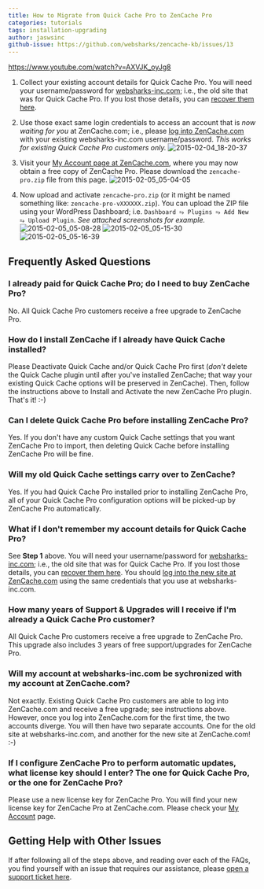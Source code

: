 ```yaml
---
title: How to Migrate from Quick Cache Pro to ZenCache Pro
categories: tutorials
tags: installation-upgrading
author: jaswsinc
github-issue: https://github.com/websharks/zencache-kb/issues/13
---
```


https://www.youtube.com/watch?v=AXVJK_oyJg8

1. Collect your existing account details for Quick Cache Pro. You will need your username/password for [websharks-inc.com](http://www.websharks-inc.com/); i.e., the old site that was for Quick Cache Pro. If you lost those details, you can [recover them here](https://www.websharks-inc.com/wp-login.php?action=lostpassword).

2. Use those exact same login credentials to access an account that is _now waiting for you_ at ZenCache.com; i.e., please [log into ZenCache.com](https://zencache.com/wp-login.php) with your existing websharks-inc.com username/password. _This works for existing Quick Cache Pro customers only._ ![2015-02-04_18-20-37](https://cloud.githubusercontent.com/assets/1563559/6054499/92df2702-ac9a-11e4-8b91-c1a85a1f4d5c.png)

3. Visit your [My Account page at ZenCache.com](http://zencache.com/account/), where you may now obtain a free copy of ZenCache Pro. Please download the `zencache-pro.zip` file from this page. ![2015-02-05_05-04-05](https://cloud.githubusercontent.com/assets/1563559/6061450/795993b2-acf4-11e4-802e-5d969a651662.png)

4. Now upload and activate `zencache-pro.zip` (or it might be named something like: `zencache-pro-vXXXXXX.zip`). You can upload the ZIP file using your WordPress Dashboard; i.e. `Dashboard ⥱ Plugins ⥱ Add New ⥱ Upload Plugin`. _See attached screenshots for example._ 
![2015-02-05_05-08-28](https://cloud.githubusercontent.com/assets/1563559/6061535/11454c70-acf5-11e4-8439-2fcd036da63b.png)  ![2015-02-05_05-15-30](https://cloud.githubusercontent.com/assets/1563559/6061673/0e38bbb0-acf6-11e4-8cfd-eab2e564583a.png) ![2015-02-05_05-16-39](https://cloud.githubusercontent.com/assets/1563559/6061701/39386180-acf6-11e4-904a-57ae77088b55.png)


## Frequently Asked Questions

### I already paid for Quick Cache Pro; do I need to buy ZenCache Pro?

No. All Quick Cache Pro customers receive a free upgrade to ZenCache Pro.

### How do I install ZenCache if I already have Quick Cache installed?

Please Deactivate Quick Cache and/or Quick Cache Pro first (_don't_ delete the Quick Cache plugin until after you've installed ZenCache; that way your existing Quick Cache options will be preserved in ZenCache). Then, follow the instructions above to Install and Activate the new ZenCache Pro plugin. That's it! :-)

### Can I delete Quick Cache Pro before installing ZenCache Pro?

Yes. If you don't have any custom Quick Cache settings that you want ZenCache Pro to import, then deleting Quick Cache before installing ZenCache Pro will be fine.

### Will my old Quick Cache settings carry over to ZenCache?

Yes. If you had Quick Cache Pro installed prior to installing ZenCache Pro, all of your Quick Cache Pro configuration options will be picked-up by ZenCache Pro automatically.

### What if I don't remember my account details for Quick Cache Pro?

See **Step 1** above. You will need your username/password for [websharks-inc.com](http://www.websharks-inc.com/); i.e., the old site that was for Quick Cache Pro. If you lost those details, you can [recover them here](https://www.websharks-inc.com/wp-login.php?action=lostpassword). You should [log into the new site at ZenCache.com](https://zencache.com/wp-login.php) using the same credentials that you use at websharks-inc.com.

### How many years of Support & Upgrades will I receive if I'm already a Quick Cache Pro customer?

All Quick Cache Pro customers receive a free upgrade to ZenCache Pro. This upgrade also includes 3 years of free support/upgrades for ZenCache Pro.

### Will my account at websharks-inc.com be sychronized with my account at ZenCache.com?

Not exactly. Existing Quick Cache Pro customers are able to log into ZenCache.com and receive a free upgrade; see instructions above. However, once you log into ZenCache.com for the first time, the two accounts diverge. You will then have two separate accounts. One for the old site at websharks-inc.com, and another for the new site at ZenCache.com! :-)

### If I configure ZenCache Pro to perform automatic updates, what license key should I enter? The one for Quick Cache Pro, or the one for ZenCache Pro?

Please use a new license key for ZenCache Pro. You will find your new license key for ZenCache Pro at ZenCache.com. Please check your [My Account](http://zencache.com/account/) page.

## Getting Help with Other Issues

If after following all of the steps above, and reading over each of the FAQs, you find yourself with an issue that requires our assistance, please [open a support ticket here](http://zencache.com/support/).
